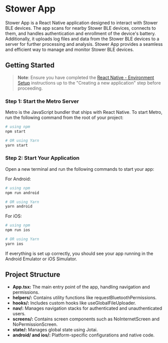 # Stower App

Stower App is a React Native application designed to interact with Stower BLE devices. The app scans for nearby Stower BLE devices, connects to them, and handles authentication and enrollment of the device's battery. Additionally, it uploads log files and data from the Stower BLE devices to a server for further processing and analysis. Stower App provides a seamless and efficient way to manage and monitor Stower BLE devices.

## Getting Started

> **Note**: Ensure you have completed the [React Native - Environment Setup](https://reactnative.dev/docs/environment-setup) instructions up to the "Creating a new application" step before proceeding.

### Step 1: Start the Metro Server

Metro is the JavaScript bundler that ships with React Native. To start Metro, run the following command from the root of your project:

```bash
# using npm
npm start

# OR using Yarn
yarn start
```

### Step 2: Start Your Application
Open a new terminal and run the following commands to start your app:

For Android:
```bash
# using npm
npm run android

# OR using Yarn
yarn android
```

For iOS:
```bash
# using npm
npm run ios

# OR using Yarn
yarn ios
```

If everything is set up correctly, you should see your app running in the Android Emulator or iOS Simulator.

## Project Structure
- **App.tsx:** The main entry point of the app, handling navigation and permissions.
- **helpers/:** Contains utility functions like requestBluetoothPermissions.
- **hooks/:** Includes custom hooks like useGlobalFileUploader.
- **nav/:** Manages navigation stacks for authenticated and unauthenticated users.
- **screens/:** Contains screen components such as NoInternetScreen and NoPermissionScreen.
- **state/:** Manages global state using Jotai.
- **android/ and ios/:** Platform-specific configurations and native code.